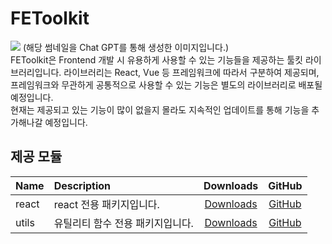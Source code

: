 # FEToolkit

![](https://fejumvuajiwc28287693.gcdn.ntruss.com/fetoolkit/fetoolkit_thumbnail.png)
(해당 썸네일을 Chat GPT를 통해 생성한 이미지입니다.)  
FEToolkit은 Frontend 개발 시 유용하게 사용할 수 있는 기능들을 제공하는 툴킷 라이브러리입니다. 라이브러리는 React, Vue 등 프레임워크에 따라서 구분하여 제공되며, 프레임워크와 무관하게 공통적으로 사용할 수 있는 기능은 별도의 라이브러리로 배포될 예정입니다.  
현재는 제공되고 있는 기능이 많이 없을지 몰라도 지속적인 업데이트를 통해 기능을 추가해나갈 예정입니다.

## 제공 모듈

| Name  | Description                      |                          Downloads                          |           GitHub            |
| :---- | :------------------------------- | :---------------------------------------------------------: | :-------------------------: |
| react | react 전용 패키지입니다.         | [Downloads](https://www.npmjs.com/package/@fetoolkit/react) | [GitHub](./packages/react/) |
| utils | 유틸리티 함수 전용 패키지입니다. | [Downloads](https://www.npmjs.com/package/@fetoolkit/utils) | [GitHub](./packages/utils/) |
